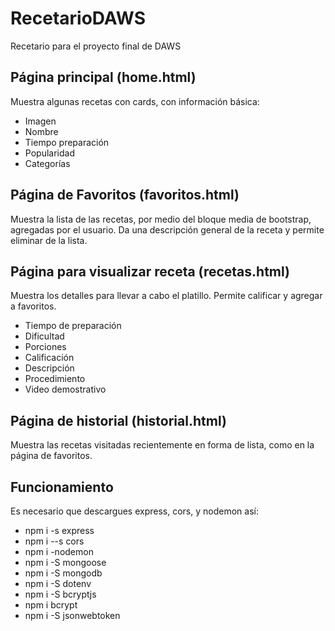 # RecetarioDAWS
Recetario para el proyecto final de DAWS
## Página principal (home.html)
Muestra algunas recetas con cards, con información básica:
- Imagen
- Nombre
- Tiempo preparación
- Popularidad
- Categorías
## Página de Favoritos (favoritos.html)
Muestra la lista de las recetas, por medio del bloque media de bootstrap, agregadas por el usuario.
Da una descripción general de la receta y permite eliminar de la lista.

## Página para visualizar receta (recetas.html)
Muestra los detalles para llevar a cabo el platillo. Permite calificar y agregar a favoritos.
- Tiempo de preparación
- Dificultad
- Porciones
- Calificación
- Descripción
- Procedimiento
- Video demostrativo

## Página de historial (historial.html)
Muestra las recetas visitadas recientemente en forma de lista, como en la página de favoritos.

## Funcionamiento 
Es necesario que descargues express, cors, y nodemon así:
- npm i -s express
- npm i --s cors
- npm i -nodemon
- npm i -S mongoose
- npm i -S mongodb
- npm i -S dotenv
- npm i -S bcryptjs
- npm i bcrypt
- npm i -S jsonwebtoken
